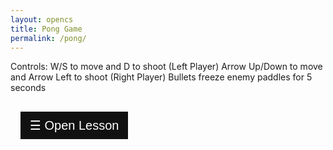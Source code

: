 ```yaml
---
layout: opencs
title: Pong Game
permalink: /pong/
---
```


Controls:
W/S to move and D to shoot (Left Player)
Arrow Up/Down to move and Arrow Left to shoot (Right Player)
Bullets freeze enemy paddles for 5 seconds

<html>
<head>
<meta name="viewport" content="width=device-width, initial-scale=1">
<style>
.sidebar {
  height: 100%;
  width: 0;
  position: fixed;
  z-index: 1;
  top: 0;
  left: 0;
  background-color: #111;
  overflow-x: hidden;
  transition: 0.5s;
  padding-top: 60px;
}
.sidebar a {
  padding: 8px 8px 8px 32px;
  text-decoration: none;
  font-size: 25px;
  color: #818181;
  display: block;
  transition: 0.3s;
}
.sidebar a:hover {
  color: #f1f1f1;
}
.sidebar .closebtn {
  position: absolute;
  top: 0;
  right: 25px;
  font-size: 36px;
  margin-left: 50px;
}
.openbtn {
  font-size: 20px;
  cursor: pointer;
  background-color: #111;
  color: white;
  padding: 10px 15px;
  border: none;
}
.openbtn:hover {
  background-color: #444;
}
#main {
  transition: margin-left .5s;
  padding: 16px;
}
/* On smaller screens, where height is less than 450px, change the style of the sidenav (less padding and a smaller font size) */
@media screen and (max-height: 450px) {
  .sidebar {padding-top: 15px;}
  .sidebar a {font-size: 18px;}
}
</style>
</head>
<body>

<div id="LessonSidebar" class="sidebar">
	<br/>
	<h2>CS Concept Lesson</h2>
	<br/>

  	<button class="closebtn" onclick="closeNav()">Close Lesson</button>  
</div>

<div id="main">
  <button class="openbtn" onclick="openNav()">☰ Open Lesson</button>  
</div>

<script>
function openNav() {
  document.getElementById("LessonSidebar").style.width = "500px";
  document.getElementById("main").style.marginLeft = "250px";
}

function closeNav() {
  document.getElementById("LessonSidebar").style.width = "0";
  document.getElementById("main").style.marginLeft= "0";
}
</script>


<script src="{{site.baseurl}}/hacks/pong/pong.js"></script>
   
</body>
</html> 